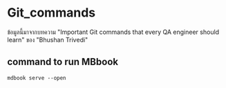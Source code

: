 # Git_commands
ข้อมูลนี้มาจากบทความ "Important Git commands that every QA engineer should learn" ของ "Bhushan Trivedi"

## command to run MBbook

```
mdbook serve --open
```